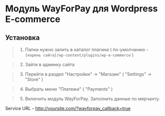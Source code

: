 Модуль WayForPay для Wordpress E-commerce
=======

Установка
----
>1. Папки нужно залить в каталог плагина ( по-умолчанию - `{корень сайта}/wp-content/plugins/wp-e-commerce` )

>2. Зайти в админку сайта

>3. Перейти в раздел "Настройки" -> "Магазин" ( "Settings" -> "Store" )

>4. Выбрать меню "Платежи" ( "Payments" )

>5. Включить модуль WayForPay. Заполнить данные по мерчанту.


Service URL - http://yoursite.com/?wayforpay_callback=true
